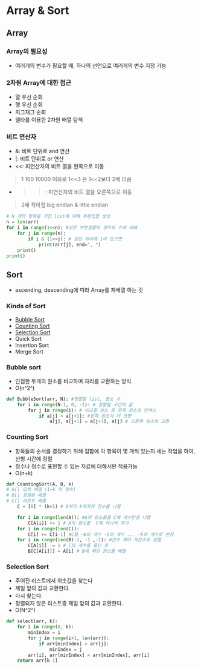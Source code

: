 # Array & Sort

## Array

### Array의 필요성

- 여러개의 변수가 필요할 때, 하나의 선언으로 여러개의 변수 지정 가능

### 2차원 Array에 대한 접근

- 열 우선 순회
- 행 우선 순회
- 지그재그 순회
- 델타를 이용한 2차원 배열 탐색

### 비트 연산자

- &: 비트 단위로 and 연산
- |: 비트 단위로 or 연산
- <<: 피연산자의 비트 열을 왼쪽으로 이동
> 1 100 10000 이므로 1<<3 은 1<<2보다 2배 더큼
- >>: 피연산자의 비트 열을 오른쪽으로 이동
> 2배 작아짐
big endian & little endian

```python
# N 개의 항목을 가진 list에 대해 부분집합 생성
n = len(arr)
for i in range(1<<n): #모든 부분집합의 경우의 수에 대해
    for j in range(n):
        if i & (1<<j): # 같은 자리에 1이 있으면 
            print(arr[j], end=", ")
    print()
print()
```

## Sort

- ascending, descending에 따라 Array를 재배열 하는 것

### Kinds of Sort

- [Bubble Sort](#bubble-sort)
- [Counting Sort](#counting-sort)
- [Selection Sort](#selection-sort)
- Quick Sort
- Insertion Sort
- Merge Sort

### Bubble sort

- 인접한 두개의 원소를 비교하며 자리를 교환하는 방식
- O(n^2^)

```python
def BubbleSort(arr, N): #정렬할 list, 원소 수
    for i in range(N-1, 0, -1): # 정렬될 구간의 끝
        for j in range(i): # 비교할 원소 중 왼쪽 원소의 인덱스
            if a[j] > a[j+1]: #왼쪽 원소가 더 크면
                a[j], a[j+1] = a[j+1], a[j] # 오른쪽 원소와 교환

```

### Counting Sort

- 항목들의 순서를 결정하기 위해 집합에 각 항목이 몇 개씩 있는지 세는 작업을 하여, 선형 시간에 정렬
- 정수나 정수로 표현할 수 있는 자료에 대해서만 적용가능
- O(n+k)

```python
def CountingSort(A, B, k)
# A[] 입력 배열 (1~k 의 정수)
# B[] 정렬된 배열
# C[] 카운트 배열
    C = [0] * (k+1) # 0부터 k까지의 정수를 나열

    for i in range(len(A)): #A의 원소들을 C에 개수만큼 나열
        C[A[i]] += 1 # A의 원소를  C에 하나씩 추가
    for i in range(len(C)):
        C[i] += C[i-1] #C를 ~0의 개수 ~1의 개수 ... ~k의 개수로 변경
    for i in range(len(B)-1, -1 ,-1): #큰수 부터 작은수로 정렬
        C[A[i]] -= 1 # C의 개수를 줄인 후
        B[C[A[i]]] = A[i] # B에 해당 원소를 배열
```

### Selection Sort

- 주어진 리스트에서 최솟값을 찾는다
- 제일 앞의 값과 교환한다.
- 다시 찾는다.
- 정렬되지 않은 리스트중 제일 앞의 값과 교환한다.
- O(N^2^)

```python
def select(arr, k):
    for i in range(0, k):
        minIndex = i
        for j in range(i+1, len(arr)):
            if arr[minIndex] > arr[j]:
                minIndex = j
        arr[i], arr[minIndex] = arr[minIndex], arr[i]
    return arr[k-1]
```